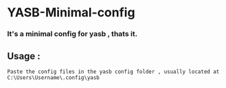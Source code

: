 # YASB-Minimal-config
### It's a minimal config for yasb , thats it.
## Usage :
    Paste the config files in the yasb config folder , usually located at C:\Users\Username\.config\yasb
